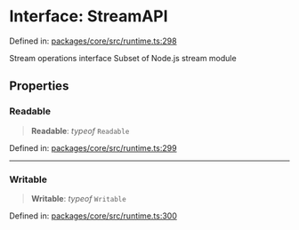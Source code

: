 # Interface: StreamAPI

Defined in: [packages/core/src/runtime.ts:298](https://github.com/vdeantoni/unblessed/blob/a72e88c91d2a070cc4394e9ee2afc215f7520f53/packages/core/src/runtime.ts#L298)

Stream operations interface
Subset of Node.js stream module

## Properties

### Readable

> **Readable**: *typeof* `Readable`

Defined in: [packages/core/src/runtime.ts:299](https://github.com/vdeantoni/unblessed/blob/a72e88c91d2a070cc4394e9ee2afc215f7520f53/packages/core/src/runtime.ts#L299)

***

### Writable

> **Writable**: *typeof* `Writable`

Defined in: [packages/core/src/runtime.ts:300](https://github.com/vdeantoni/unblessed/blob/a72e88c91d2a070cc4394e9ee2afc215f7520f53/packages/core/src/runtime.ts#L300)
